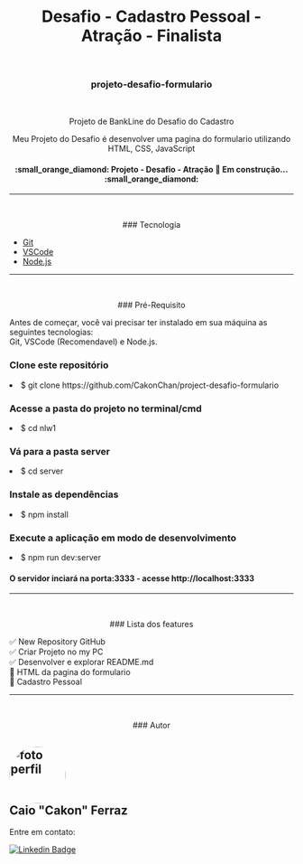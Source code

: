 <h1 align="center"> Desafio - Cadastro Pessoal - Atração - Finalista </h1>

<br /> <h3 align="center">projeto-desafio-formulario</h3>

<br /> <p align="center">Projeto de BankLine do Desafio do Cadastro</p>

<p align="center"> Meu Projeto do Desafio é desenvolver uma pagina do formulario utilizando HTML, CSS, JavaScript</p>

<h4 align="center"> :small_orange_diamond:  Projeto - Desafio - Atração 🚀 Em construção...  :small_orange_diamond: </h4>

<hr><br />
<p align="center"> ### Tecnologia </p>

- [Git](https://git-scm.com)
- [VSCode](https://code.visualstudio.com/)
- [Node.js](https://nodejs.org/pt-br/)

<hr><br />
<p align="center"> ### Pré-Requisito </p>

Antes de começar, você vai precisar ter instalado em sua máquina as seguintes tecnologias:<br />
Git, VSCode (Recomendavel) e Node.js.

<h3>Clone este repositório</h3>
<li>$ git clone https://github.com/CakonChan/project-desafio-formulario</li>

<h3>Acesse a pasta do projeto no terminal/cmd</h3>
<li>$ cd nlw1</li>

<h3>Vá para a pasta server</h3>
<li>$ cd server</li>

<h3>Instale as dependências</h3>
<li>$ npm install</li>

<h3>Execute a aplicação em modo de desenvolvimento</h3>
<li>$ npm run dev:server</li>

<h4>O servidor inciará na porta:3333 - acesse http://localhost:3333</h4>

<hr><br />

<p align="center"> ### Lista dos features </p>


:white_check_mark: New Repository GitHub <br />
:white_check_mark: Criar Projeto no my PC <br />
:white_check_mark: Desenvolver e explorar README.md <br />
:black_square_button: HTML da pagina do formulario <br />
:black_square_button: Cadastro Pessoal <br />

<hr><br />
<p align="center"> ### Autor </p>

 
 <h2><img style="border-radius: 50%;" src="https://avatars.githubusercontent.com/u/51713097?v=4" width="100px;" alt="foto perfil"/>
 <br />   Caio "Cakon" Ferraz</h2>

Entre em contato:

[![Linkedin Badge](https://img.shields.io/badge/-Cakon-blue?style=flat-square&logo=Linkedin&logoColor=white&link=https://www.linkedin.com/in/caioporto-192/)](https://www.linkedin.com/in/caioporto-192/)